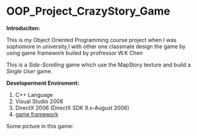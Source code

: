 OOP_Project_CrazyStory_Game
===========================
**Introduciton:**

This is my Object Oriented Programming course project when I was sophomore in university,I with other one classmate design the game by using game framework builed by profressor W.K Chen 

This is a *Side-Scrolling* game which use the MapStory texture and build a *Single User* game.

**Developerment Enviroment:**

1.  C++ Language
2.  Visual Studio 2008
3.  DirectX 2006 (DirectX SDK 9.x-August 2006)
4.  [game framework](http://www.cc.ntut.edu.tw/~wkchen/game/game4.5.zip)

Some picture in this game:



